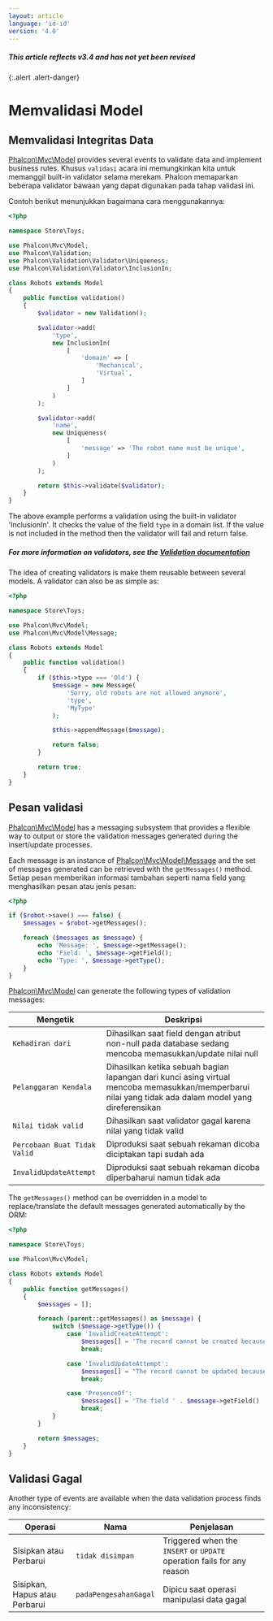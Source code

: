 ```yaml
---
layout: article
language: 'id-id'
version: '4.0'
---
```

##### This article reflects v3.4 and has not yet been revised

{:.alert .alert-danger}

<a name='overview'></a>

# Memvalidasi Model

<a name='data-integrity'></a>

## Memvalidasi Integritas Data

[Phalcon\Mvc\Model](api/Phalcon_Mvc_Model) provides several events to validate data and implement business rules. Khusus `validasi` acara ini memungkinkan kita untuk memanggil built-in validator selama merekam. Phalcon memaparkan beberapa validator bawaan yang dapat digunakan pada tahap validasi ini.

Contoh berikut menunjukkan bagaimana cara menggunakannya:

```php
<?php

namespace Store\Toys;

use Phalcon\Mvc\Model;
use Phalcon\Validation;
use Phalcon\Validation\Validator\Uniqueness;
use Phalcon\Validation\Validator\InclusionIn;

class Robots extends Model
{
    public function validation()
    {
        $validator = new Validation();

        $validator->add(
            'type',
            new InclusionIn(
                [
                    'domain' => [
                        'Mechanical',
                        'Virtual',
                    ]
                ]
            )
        );

        $validator->add(
            'name',
            new Uniqueness(
                [
                    'message' => 'The robot name must be unique',
                ]
            )
        );

        return $this->validate($validator);
    }
}
```

The above example performs a validation using the built-in validator 'InclusionIn'. It checks the value of the field `type` in a domain list. If the value is not included in the method then the validator will fail and return false.

<h5 class='alert alert-warning'>For more information on validators, see the <a href="/4.0/en/validation">Validation documentation</a></h5>

The idea of creating validators is make them reusable between several models. A validator can also be as simple as:

```php
<?php

namespace Store\Toys;

use Phalcon\Mvc\Model;
use Phalcon\Mvc\Model\Message;

class Robots extends Model
{
    public function validation()
    {
        if ($this->type === 'Old') {
            $message = new Message(
                'Sorry, old robots are not allowed anymore',
                'type',
                'MyType'
            );

            $this->appendMessage($message);

            return false;
        }

        return true;
    }
}
```

<a name='messages'></a>

## Pesan validasi

[Phalcon\Mvc\Model](api/Phalcon_Mvc_Model) has a messaging subsystem that provides a flexible way to output or store the validation messages generated during the insert/update processes.

Each message is an instance of [Phalcon\Mvc\Model\Message](api/Phalcon_Mvc_Model_Message) and the set of messages generated can be retrieved with the `getMessages()` method. Setiap pesan memberikan informasi tambahan seperti nama field yang menghasilkan pesan atau jenis pesan:

```php
<?php

if ($robot->save() === false) {
    $messages = $robot->getMessages();

    foreach ($messages as $message) {
        echo 'Message: ', $message->getMessage();
        echo 'Field: ', $message->getField();
        echo 'Type: ', $message->getType();
    }
}
```

[Phalcon\Mvc\Model](api/Phalcon_Mvc_Model) can generate the following types of validation messages:

| Mengetik                     | Deskripsi                                                                                                                                             |
| ---------------------------- | ----------------------------------------------------------------------------------------------------------------------------------------------------- |
| `Kehadiran dari`             | Dihasilkan saat field dengan atribut non-null pada database sedang mencoba memasukkan/update nilai null                                               |
| `Pelanggaran Kendala`        | Dihasilkan ketika sebuah bagian lapangan dari kunci asing virtual mencoba memasukkan/memperbarui nilai yang tidak ada dalam model yang direferensikan |
| `Nilai tidak valid`          | Dihasilkan saat validator gagal karena nilai yang tidak valid                                                                                         |
| `Percobaan Buat Tidak Valid` | Diproduksi saat sebuah rekaman dicoba diciptakan tapi sudah ada                                                                                       |
| `InvalidUpdateAttempt`       | Diproduksi saat sebuah rekaman dicoba diperbaharui namun tidak ada                                                                                    |

The `getMessages()` method can be overridden in a model to replace/translate the default messages generated automatically by the ORM:

```php
<?php

namespace Store\Toys;

use Phalcon\Mvc\Model;

class Robots extends Model
{
    public function getMessages()
    {
        $messages = [];

        foreach (parent::getMessages() as $message) {
            switch ($message->getType()) {
                case 'InvalidCreateAttempt':
                    $messages[] = 'The record cannot be created because it already exists';
                    break;

                case 'InvalidUpdateAttempt':
                    $messages[] = "The record cannot be updated because it doesn't exist";
                    break;

                case 'PresenceOf':
                    $messages[] = 'The field ' . $message->getField() . ' is mandatory';
                    break;
            }
        }

        return $messages;
    }
}
```

<a name='failed-events'></a>

## Validasi Gagal

Another type of events are available when the data validation process finds any inconsistency:

| Operasi                       | Nama                  | Penjelasan                                                             |
| ----------------------------- | --------------------- | ---------------------------------------------------------------------- |
| Sisipkan atau Perbarui        | `tidak disimpan`      | Triggered when the `INSERT` or `UPDATE` operation fails for any reason |
| Sisipkan, Hapus atau Perbarui | `padaPengesahanGagal` | Dipicu saat operasi manipulasi data gagal                              |